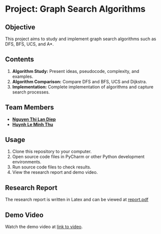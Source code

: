 # Project: Graph Search Algorithms

## Objective

This project aims to study and implement graph search algorithms such as DFS, BFS, UCS, and A*.

## Contents

1. **Algorithm Study:** Present ideas, pseudocode, complexity, and examples.
2. **Algorithm Comparison:** Compare DFS and BFS, UCS and Dijkstra.
3. **Implementation:** Complete implementation of algorithms and capture search processes.

## Team Members

- **[Nguyen Thi Lan Diep](https://github.com/LDpNgn)**
- **[Huynh Le Minh Thu](https://github.com/Hummingbirdsthu)**


## Usage

1. Clone this repository to your computer.
2. Open source code files in PyCharm or other Python development environments.
3. Run source code files to check results.
4. View the research report and demo video.

## Research Report

The research report is written in Latex and can be viewed at [report.pdf](report.pdf)

## Demo Video

Watch the demo video at [link to video](https://www.youtube.com/watch?v=5d7owa-9FSM).

